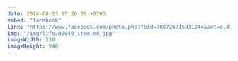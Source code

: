```yaml
---
date: 2014-08-13 15:20:09 +0200
embed: "facebook"
link: "https://www.facebook.com/photo.php?fbid=708726715831244&set=a.434824216554830.89303.100000817666251&type=3&theater"
img: "/img/life/00040_item.md.jpg"
imageWidth: 530
imageHeight: 940
---
```

